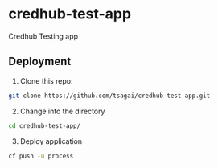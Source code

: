 # credhub-test-app
Credhub Testing app


## Deployment
1. Clone this repo:
```bash
git clone https://github.com/tsagai/credhub-test-app.git
```

2. Change into the directory
```bash
cd credhub-test-app/
```

3. Deploy application
```bash
cf push -u process
```
